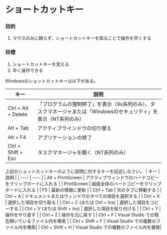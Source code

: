 # ショートカットキー

### 目的

1. マウスのみに頼らず、ショートカットキーを知ることで操作を早くする

### 目標

1. ショートカットキーを覚える
1. 早く操作できる

Windowsのショットカットキーは以下がある。

| キー | 説明 |
| ---- | ---- |
| Ctrl + Alt + Delete | 「プログラムの強制終了」を表示（9x系列のみ）、タスクマネージャまたは「Windowsのセキュリティ」を表示（NT系列のみ）|
| Alt + Tab | アクティブウインドウの切り替え|
| Alt + F4 | アプリケーションの終了 |
| Ctrl + Shift + Esc | タスクマネージャを開く（NT系列のみ）|

上記のショットカットキーのように説明に対するキーを記述しなさい。
| キー | 説明 |
| ---- | ---- |
| Alt + PrintScreen | アクティブウィンドウのハードコピーをクリップボードに入れる |
| PrintScreen | 画面全体のハードコピーをクリップボードに入れる |
| F5 | 最新の情報に更新 |
| Ctrl + Tab | 次のタブに移動する |
| Ctrl + A | ドキュメントまたはウィンドウのすべての項目を選択する |
| Ctrl + X | 選択した項目を切り取る |
| Ctrl + C (または Ctrl + Ins) | 選択した項目をコピーする |
| Ctrl + V (または Shift + Ins) | 選択した項目を貼り付ける |
| Ctrl + Y | 操作をやり直す |
| Ctrl + Z | 操作を元に戻す |
| Ctrl + F | Visual Studio での現在開いているファイル内を検索 |
| Ctrl + Shift + F | Visual Studio での複数のファイル内を検索|
| Ctrl + Shift + H | Visual Studio での複数のファイル内を置換|
